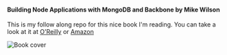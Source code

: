 #### Building Node Applications with MongoDB and Backbone by Mike Wilson

This is my follow along repo for this nice book I'm reading.
You can take a look at it at [O'Reilly](http://shop.oreilly.com/product/0636920026587.do) or [Amazon](http://www.amazon.com/Building-Node-Applications-MongoDB-Backbone/dp/1449337392)

![Book cover](http://akamaicovers.oreilly.com/images/0636920026587/cat.gif)
